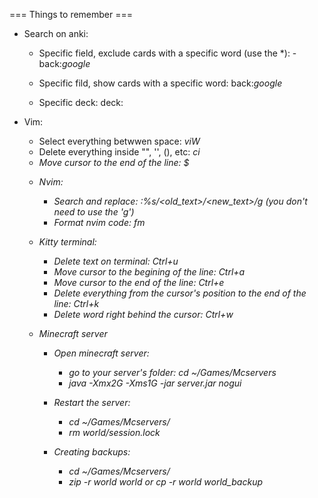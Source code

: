=== Things to remember ===

- Search on anki:
    - Specific field, exclude cards with a specific word (use the *): -back:*google*

    - Specific fild, show cards with a specific word: back:*google*

    - Specific deck: deck:<deck-name>

- Vim:
    - Select everything betwwen space: *viW*
    - Delete everything inside "", '', (), etc: *ci<object surrounding the text>*
    - Move cursor to the end of the line: *$*

- Nvim:
    - Search and replace: *:%s/<old_text>/<new_text>/g* (you don't need to use the 'g')
    - Format nvim code: *<leader>fm*

- Kitty terminal:
    - Delete text on terminal: *Ctrl+u*
    - Move cursor to the begining of the line: *Ctrl+a*
    - Move cursor to the end of the line: *Ctrl+e*
    - Delete everything from the cursor's position to the end of the line: *Ctrl+k*
    - Delete word right behind the cursor: *Ctrl+w*

- Minecraft server
    - Open minecraft server:
        - go to your server's folder: cd ~/Games/Mcservers
        - java -Xmx2G -Xms1G -jar server.jar nogui

    - Restart the server:
        - cd ~/Games/Mcservers/
        - rm world/session.lock

    - Creating backups:
        - cd ~/Games/Mcservers/ 
        - zip -r world world or cp -r world world_backup
